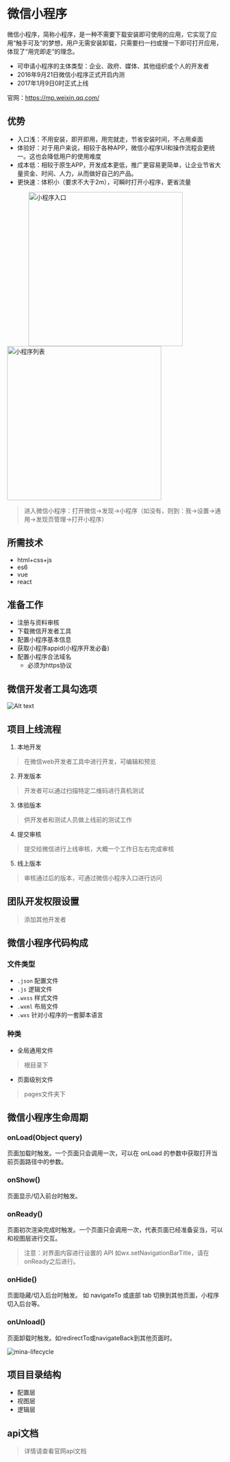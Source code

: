 # 微信小程序

微信小程序，简称小程序，是一种不需要下载安装即可使用的应用，它实现了应用“触手可及”的梦想，用户无需安装卸载，只需要扫一扫或搜一下即可打开应用，体现了“用完即走”的理念。

* 可申请小程序的主体类型：企业、政府、媒体、其他组织或个人的开发者
* 2016年9月21日微信小程序正式开启内测
* 2017年1月9日0时正式上线

官网：https://mp.weixin.qq.com/

## 优势

* 入口浅：不用安装，即开即用，用完就走，节省安装时间，不占用桌面
* 体验好：对于用户来说，相较于各种APP，微信小程序UI和操作流程会更统一。这也会降低用户的使用难度
* 成本低：相较于原生APP，开发成本更低，推广更容易更简单，让企业节省大量资金、时间、人力，从而做好自己的产品。
* 更快速：体积小（要求不大于2m），可瞬时打开小程序，更省流量

<img src="img/entry.jpg" alt="小程序入口" width="360" style="margin:0 50px;">
<img src="img/list.jpg" alt="小程序列表" width="360">

> 进入微信小程序：打开微信->发现->小程序（如没有，则到：我->设置->通用->发现页管理->打开小程序）

## 所需技术

* html+css+js
* es6
* vue
* react

## 准备工作

* 注册与资料审核
* 下载微信开发者工具
* 配置小程序基本信息
* 获取小程序appid(小程序开发必备)
* 配置小程序合法域名
    * 必须为https协议


## 微信开发者工具勾选项

![Alt text](./img/开发者工具勾选项.png "Optional title")


## 项目上线流程

1. 本地开发
>在微信web开发者工具中进行开发，可编辑和预览

2. 开发版本
>开发者可以通过扫描特定二维码进行真机测试

3. 体验版本
>供开发者和测试人员做上线前的测试工作

4. 提交审核
>提交给微信进行上线审核，大概一个工作日左右完成审核

5. 线上版本
>审核通过后的版本，可通过微信小程序入口进行访问


## 团队开发权限设置
>添加其他开发者


## 微信小程序代码构成

### 文件类型

* `.json`   配置文件
* `.js`     逻辑文件
* `.wxss`   样式文件
* `.wxml`   布局文件
* `.wxs`     针对小程序的一套脚本语言

### 种类

* 全局通用文件
>根目录下

* 页面级别文件
>pages文件夹下


## 微信小程序生命周期

### onLoad(Object query)

页面加载时触发。一个页面只会调用一次，可以在 onLoad 的参数中获取打开当前页面路径中的参数。

### onShow()

页面显示/切入前台时触发。

### onReady()

页面初次渲染完成时触发。一个页面只会调用一次，代表页面已经准备妥当，可以和视图层进行交互。

>注意：对界面内容进行设置的 API 如wx.setNavigationBarTitle，请在onReady之后进行。

### onHide()
页面隐藏/切入后台时触发。 如 navigateTo 或底部 tab 切换到其他页面，小程序切入后台等。

### onUnload()
页面卸载时触发。如redirectTo或navigateBack到其他页面时。

![mina-lifecycle](./img/mina-lifecycle.png "微信小程序生命周期")

## 项目目录结构

* 配置层
* 视图层
* 逻辑层


## api文档
>详情请查看官网api文档
